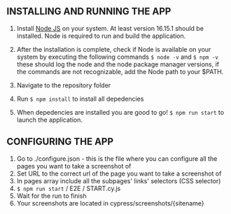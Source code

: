 ## INSTALLING AND RUNNING THE APP
 1. Install [Node JS](https://nodejs.org/en) on your system. 
 At least version 16.15.1 should be installed. Node is required to run and build the application.

 2. After the installation is complete, check if Node is available on your system by executing the following commands `$ node -v` and `$ npm -v` these should log the node and the node package manager versions, if the commands are not recognizable, add the Node path to your $PATH.
 3. Navigate to the repository folder
 4. Run `$ npm install` to install all depedencies
 5. When depedencies are installed you are good to go! `$ npm run start` to launch the application.

## CONFIGURING THE APP

 1. Go to ./configure.json - this is the file where you can configure all the pages you want to take a screenshot of
 2. Set URL to the correct url of the page you want to take a screenshot of
 3. In pages array include all the subpages' links' selectors (CSS selector)
 4. `$ npm run start` / E2E / START.cy.js
 5. Wait for the run to finish
 6. Your screenshots are located in cypress/screenshots/{sitename}
